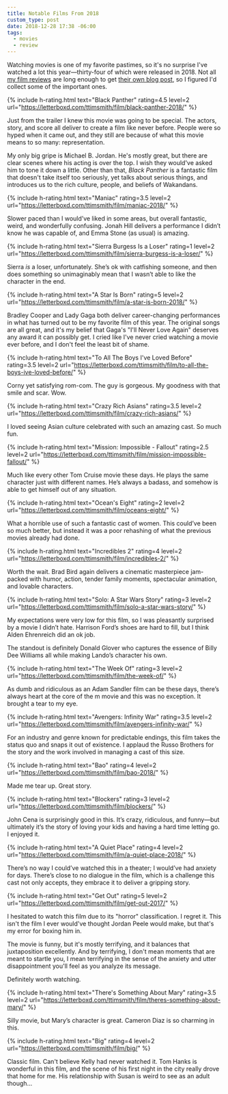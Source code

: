 ```yaml
---
title: Notable Films From 2018
custom_type: post
date: 2018-12-28 17:38 -06:00
tags:
  - movies
  - review
---
```


Watching movies is one of my favorite pastimes, so it's no surprise I've watched a lot this year—thirty-four of which were released in 2018. Not all [my film reviews](https://letterboxd.com/ttimsmith/) are long enough to get [their own blog post](/topics/#movie-review), so I figured I'd collect some of the important ones.

{% include h-rating.html text="Black Panther" rating=4.5 level=2 url="https://letterboxd.com/ttimsmith/film/black-panther-2018/" %}

Just from the trailer I knew this movie was going to be special. The actors, story, and score all deliver to create a film like never before. People were so hyped when it came out, and they still are because of what this movie means to so many: representation.

My only big gripe is Michael B. Jordan. He's mostly great, but there are clear scenes where his acting is over the top. I wish they would've asked him to tone it down a little. Other than that, _Black Panther_ is a fantastic film that doesn't take itself too seriously, yet talks about serious things, and introduces us to the rich culture, people, and beliefs of Wakandans.

{% include h-rating.html text="Maniac" rating=3.5 level=2 url="https://letterboxd.com/ttimsmith/film/maniac-2018/" %}

Slower paced than I would’ve liked in some areas, but overall fantastic, weird, and wonderfully confusing. Jonah Hill delivers a performance I didn’t know he was capable of, and Emma Stone (as usual) is amazing.

{% include h-rating.html text="Sierra Burgess Is a Loser" rating=1 level=2 url="https://letterboxd.com/ttimsmith/film/sierra-burgess-is-a-loser/" %}

Sierra _is_ a loser, unfortunately. She’s ok with catfishing someone, and then does something so unimaginably mean that I wasn’t able to like the character in the end.

{% include h-rating.html text="A Star Is Born" rating=5 level=2 url="https://letterboxd.com/ttimsmith/film/a-star-is-born-2018/" %}

Bradley Cooper and Lady Gaga both deliver career-changing performances in what has turned out to be my favorite film of this year. The original songs are all great, and it's my belief that Gaga's "I'll Never Love Again" deserves any award it can possibly get. I cried like I've never cried watching a movie ever before, and I don't feel the least bit of shame.

{% include h-rating.html text="To All The Boys I've Loved Before" rating=3.5 level=2 url="https://letterboxd.com/ttimsmith/film/to-all-the-boys-ive-loved-before/" %}

Corny yet satisfying rom-com. The guy is gorgeous. My goodness with that smile and scar. Wow.

{% include h-rating.html text="Crazy Rich Asians" rating=3.5 level=2 url="https://letterboxd.com/ttimsmith/film/crazy-rich-asians/" %}

I loved seeing Asian culture celebrated with such an amazing cast. So much fun.

{% include h-rating.html text="Mission: Impossible - Fallout" rating=2.5 level=2 url="https://letterboxd.com/ttimsmith/film/mission-impossible-fallout/" %}

Much like every other Tom Cruise movie these days. He plays the same character just with different names. He’s always a badass, and somehow is able to get himself out of any situation.

{% include h-rating.html text="Ocean's Eight" rating=2 level=2 url="https://letterboxd.com/ttimsmith/film/oceans-eight/" %}

What a horrible use of such a fantastic cast of women. This could’ve been so much better, but instead it was a poor rehashing of what the previous movies already had done.

{% include h-rating.html text="Incredibles 2" rating=4 level=2 url="https://letterboxd.com/ttimsmith/film/incredibles-2/" %}

Worth the wait. Brad Bird again delivers a cinematic masterpiece jam-packed with humor, action, tender family moments, spectacular animation, and lovable characters.

{% include h-rating.html text="Solo: A Star Wars Story" rating=3 level=2 url="https://letterboxd.com/ttimsmith/film/solo-a-star-wars-story/" %}

My expectations were very low for this film, so I was pleasantly surprised by a movie I didn’t hate. Harrison Ford’s shoes are hard to fill, but I think Alden Ehrenreich did an ok job.

The standout is definitely Donald Glover who captures the essence of Billy Dee Williams all while making Lando’s character his own.

{% include h-rating.html text="The Week Of" rating=3 level=2 url="https://letterboxd.com/ttimsmith/film/the-week-of/" %}

As dumb and ridiculous as an Adam Sandler film can be these days, there’s always heart at the core of the m movie and this was no exception. It brought a tear to my eye.

{% include h-rating.html text="Avengers: Infinity War" rating=3.5 level=2 url="https://letterboxd.com/ttimsmith/film/avengers-infinity-war/" %}

For an industry and genre known for predictable endings, this film takes the status quo and snaps it out of existence. I applaud the Russo Brothers for the story and the work involved in managing a cast of this size.

{% include h-rating.html text="Bao" rating=4 level=2 url="https://letterboxd.com/ttimsmith/film/bao-2018/" %}

Made me tear up. Great story.

{% include h-rating.html text="Blockers" rating=3 level=2 url="https://letterboxd.com/ttimsmith/film/blockers/" %}

John Cena is surprisingly good in this. It’s crazy, ridiculous, and funny—but ultimately it’s the story of loving your kids and having a hard time letting go. I enjoyed it.

{% include h-rating.html text="A Quiet Place" rating=4 level=2 url="https://letterboxd.com/ttimsmith/film/a-quiet-place-2018/" %}

There’s no way I could’ve watched this in a theater; I would’ve had anxiety for days. There’s close to no dialogue in the film, which is a challenge this cast not only accepts, they embrace it to deliver a gripping story.

{% include h-rating.html text="Get Out" rating=5 level=2 url="https://letterboxd.com/ttimsmith/film/get-out-2017/" %}

I hesitated to watch this film due to its "horror" classification. I regret it. This isn't the film I ever would've thought Jordan Peele would make, but that's my error for boxing him in.

The movie is funny, but it's mostly terrifying, and it balances that juxtaposition excellently. And by terrifying, I don't mean moments that are meant to startle you, I mean terrifying in the sense of the anxiety and utter disappointment you'll feel as you analyze its message.

Definitely worth watching.

{% include h-rating.html text="There's Something About Mary" rating=3.5 level=2 url="https://letterboxd.com/ttimsmith/film/theres-something-about-mary/" %}

Silly movie, but Mary’s character is great. Cameron Diaz is so charming in this.

{% include h-rating.html text="Big" rating=4 level=2 url="https://letterboxd.com/ttimsmith/film/big/" %}

Classic film. Can't believe Kelly had never watched it. Tom Hanks is wonderful in this film, and the scene of his first night in the city really drove that home for me. His relationship with Susan is weird to see as an adult though…
